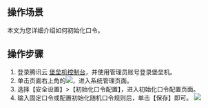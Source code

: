 ## 操作场景
本文为您详细介绍如何初始化口令。


## 操作步骤

1. 登录腾讯云 [堡垒机控制台](https://console.cloud.tencent.com/cds/dasb)，并使用管理员账号登录堡垒机。
2. 单击页面右上角的<img src=" https://main.qcloudimg.com/raw/82dfc809b5df76ff939d996ea3136a43.png"  style="margin:0;">，进入系统管理页面。
3. 选择【安全设置】>【初始化口令配置】，进入初始化口令配置页面。
3. 输入固定口令或配置初始化随机口令规则后，单击【保存】即可。
![](https://main.qcloudimg.com/raw/01fbdc8365add5a3edccebf2a190a2cf.png)

